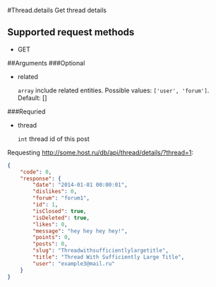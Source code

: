#Thread.details
Get thread details

## Supported request methods 
* GET

##Arguments
###Optional
* related

   ```array``` include related entities. Possible values: ```['user', 'forum']```. Default: []


###Requried
* thread

   ```int``` thread id of this post


Requesting http://some.host.ru/db/api/thread/details/?thread=1:
```json
{
    "code": 0,
    "response": {
        "date": "2014-01-01 00:00:01",
        "dislikes": 0,
        "forum": "forum1",
        "id": 1,
        "isClosed": true,
        "isDeleted": true,
        "likes": 0,
        "message": "hey hey hey hey!",
        "points": 0,
        "posts": 0,
        "slug": "Threadwithsufficientlylargetitle",
        "title": "Thread With Sufficiently Large Title",
        "user": "example3@mail.ru"
    }
}
```
